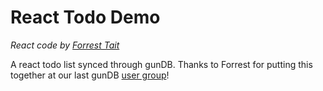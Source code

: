 # React Todo Demo
*React code by [Forrest Tait](https://github.com/forrestjt)*

A react todo list synced through gunDB. Thanks to Forrest for putting this together at our last gunDB [user group](http://www.meetup.com/GUN-User-Group/)!
